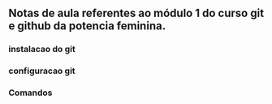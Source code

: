 ## Notas de aula referentes ao módulo 1 do curso git e github da potencia feminina.

###   instalacao do git

###  configuracao git

### Comandos